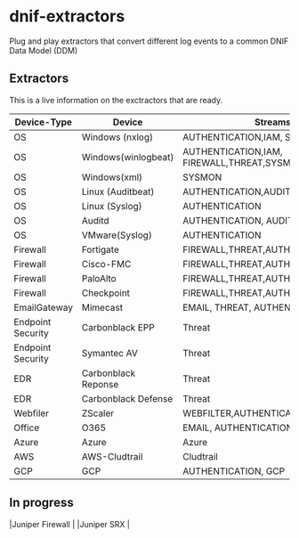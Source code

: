 # dnif-extractors
Plug and play extractors that convert different log events to a common DNIF Data Model (DDM)

## Extractors
This is a live information on the exctractors that are ready.

|Device-Type   			                |	    Device        | Streams                         	           |
|-----------------------------------|-------------------|----------------------------------------------|
|OS       							            |Windows (nxlog)    | AUTHENTICATION,IAM, SYSMON         	         |
|OS       							            |Windows(winlogbeat)| AUTHENTICATION,IAM, FIREWALL,THREAT,SYSMON   |
|OS       							            |Windows(xml)       | SYSMON         	                             |      
|OS       							            |Linux (Auditbeat)  | AUTHENTICATION,AUDITD              	     		 |
|OS       							            |Linux (Syslog)     | AUTHENTICATION                             	 |
|OS           							        |Auditd             | AUTHENTICATION, AUDITD                  		 |
|OS       							            |VMware(Syslog)     | AUTHENTICATION                          		 |
|Firewall							              |Fortigate          | FIREWALL,THREAT,AUTHENTICATION,IAM 	 			   |
|Firewall							              |Cisco-FMC          | FIREWALL,THREAT,AUTHENTICATION,IAM 	 		     |
|Firewall							              |PaloAlto           | FIREWALL,THREAT,AUTHENTICATION,IAM 	 			   |
|Firewall							              |Checkpoint         | FIREWALL,THREAT,AUTHENTICATION,IAM 	 			   |
|EmailGateway  						          |Mimecast 	        |EMAIL, THREAT, AUTHENTICATION, IAM		         |
|Endpoint Security                  |Carbonblack EPP    | Threat	                                     |
|Endpoint Security                  |Symantec AV		    | Threat								              		     |
|EDR                                |Carbonblack Reponse| Threat								                       |
|EDR                                |Carbonblack Defense| Threat								                 		   |
|Webfiler							              |ZScaler			      | WEBFILTER,AUTHENTICATION, IAM		    		     |
|Office                             |O365				        | EMAIL, AUTHENTICATION, IAM				  		     |
|Azure							                |Azure              | Azure                                			   |
|AWS							                  |AWS-Cludtrail      | Cludtrail                          	 			   |
|GCP							                  |GCP                | AUTHENTICATION, GCP                	 			   |




<!---|Firewall							        |ZScaler			      | FIREWALL,THREAT,AUTHENTICATION,IAM 	|Custom			| -->
<!---|DNS								            |ZScaler			      | DNS, IAM								            |Custom			| -->

## In progress
|Juniper Firewall |
|Juniper SRX      |


